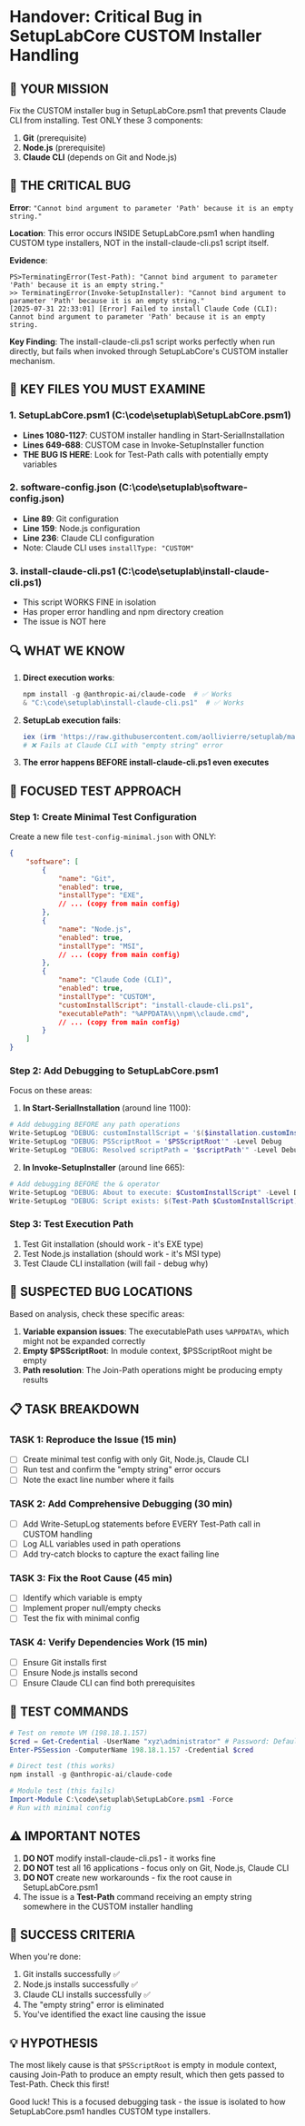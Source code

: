 # Handover: Critical Bug in SetupLabCore CUSTOM Installer Handling

## 🎯 YOUR MISSION
Fix the CUSTOM installer bug in SetupLabCore.psm1 that prevents Claude CLI from installing. Test ONLY these 3 components:
1. **Git** (prerequisite)
2. **Node.js** (prerequisite) 
3. **Claude CLI** (depends on Git and Node.js)

## 🚨 THE CRITICAL BUG

**Error**: `"Cannot bind argument to parameter 'Path' because it is an empty string."`

**Location**: This error occurs INSIDE SetupLabCore.psm1 when handling CUSTOM type installers, NOT in the install-claude-cli.ps1 script itself.

**Evidence**:
```
PS>TerminatingError(Test-Path): "Cannot bind argument to parameter 'Path' because it is an empty string."
>> TerminatingError(Invoke-SetupInstaller): "Cannot bind argument to parameter 'Path' because it is an empty string."
[2025-07-31 22:33:01] [Error] Failed to install Claude Code (CLI): Cannot bind argument to parameter 'Path' because it is an empty string.
```

**Key Finding**: The install-claude-cli.ps1 script works perfectly when run directly, but fails when invoked through SetupLabCore's CUSTOM installer mechanism.

## 📁 KEY FILES YOU MUST EXAMINE

### 1. **SetupLabCore.psm1** (C:\code\setuplab\SetupLabCore.psm1)
   - **Lines 1080-1127**: CUSTOM installer handling in Start-SerialInstallation
   - **Lines 649-688**: CUSTOM case in Invoke-SetupInstaller function
   - **THE BUG IS HERE**: Look for Test-Path calls with potentially empty variables

### 2. **software-config.json** (C:\code\setuplab\software-config.json)
   - **Line 89**: Git configuration
   - **Line 159**: Node.js configuration  
   - **Line 236**: Claude CLI configuration
   - Note: Claude CLI uses `installType: "CUSTOM"`

### 3. **install-claude-cli.ps1** (C:\code\setuplab\install-claude-cli.ps1)
   - This script WORKS FINE in isolation
   - Has proper error handling and npm directory creation
   - The issue is NOT here

## 🔍 WHAT WE KNOW

1. **Direct execution works**:
   ```powershell
   npm install -g @anthropic-ai/claude-code  # ✅ Works
   & "C:\code\setuplab\install-claude-cli.ps1"  # ✅ Works
   ```

2. **SetupLab execution fails**:
   ```powershell
   iex (irm 'https://raw.githubusercontent.com/aollivierre/setuplab/main/SetupLab-WebLauncher-NoCache.ps1')
   # ❌ Fails at Claude CLI with "empty string" error
   ```

3. **The error happens BEFORE install-claude-cli.ps1 even executes**

## 🎯 FOCUSED TEST APPROACH

### Step 1: Create Minimal Test Configuration
Create a new file `test-config-minimal.json` with ONLY:
```json
{
    "software": [
        {
            "name": "Git",
            "enabled": true,
            "installType": "EXE",
            // ... (copy from main config)
        },
        {
            "name": "Node.js", 
            "enabled": true,
            "installType": "MSI",
            // ... (copy from main config)
        },
        {
            "name": "Claude Code (CLI)",
            "enabled": true,
            "installType": "CUSTOM",
            "customInstallScript": "install-claude-cli.ps1",
            "executablePath": "%APPDATA%\\npm\\claude.cmd",
            // ... (copy from main config)
        }
    ]
}
```

### Step 2: Add Debugging to SetupLabCore.psm1

Focus on these areas:

1. **In Start-SerialInstallation** (around line 1100):
```powershell
# Add debugging BEFORE any path operations
Write-SetupLog "DEBUG: customInstallScript = '$($installation.customInstallScript)'" -Level Debug
Write-SetupLog "DEBUG: PSScriptRoot = '$PSScriptRoot'" -Level Debug
Write-SetupLog "DEBUG: Resolved scriptPath = '$scriptPath'" -Level Debug
```

2. **In Invoke-SetupInstaller** (around line 665):
```powershell
# Add debugging BEFORE the & operator
Write-SetupLog "DEBUG: About to execute: $CustomInstallScript" -Level Debug
Write-SetupLog "DEBUG: Script exists: $(Test-Path $CustomInstallScript)" -Level Debug
```

### Step 3: Test Execution Path
1. Test Git installation (should work - it's EXE type)
2. Test Node.js installation (should work - it's MSI type)
3. Test Claude CLI installation (will fail - debug why)

## 🐛 SUSPECTED BUG LOCATIONS

Based on analysis, check these specific areas:

1. **Variable expansion issues**: The executablePath uses `%APPDATA%`, which might not be expanded correctly
2. **Empty $PSScriptRoot**: In module context, $PSScriptRoot might be empty
3. **Path resolution**: The Join-Path operations might be producing empty results

## 📋 TASK BREAKDOWN

### TASK 1: Reproduce the Issue (15 min)
- [ ] Create minimal test config with only Git, Node.js, Claude CLI
- [ ] Run test and confirm the "empty string" error occurs
- [ ] Note the exact line number where it fails

### TASK 2: Add Comprehensive Debugging (30 min)
- [ ] Add Write-SetupLog statements before EVERY Test-Path call in CUSTOM handling
- [ ] Log ALL variables used in path operations
- [ ] Add try-catch blocks to capture the exact failing line

### TASK 3: Fix the Root Cause (45 min)
- [ ] Identify which variable is empty
- [ ] Implement proper null/empty checks
- [ ] Test the fix with minimal config

### TASK 4: Verify Dependencies Work (15 min)
- [ ] Ensure Git installs first
- [ ] Ensure Node.js installs second
- [ ] Ensure Claude CLI can find both prerequisites

## 🧪 TEST COMMANDS

```powershell
# Test on remote VM (198.18.1.157)
$cred = Get-Credential -UserName "xyz\administrator" # Password: Default1234
Enter-PSSession -ComputerName 198.18.1.157 -Credential $cred

# Direct test (this works)
npm install -g @anthropic-ai/claude-code

# Module test (this fails)
Import-Module C:\code\setuplab\SetupLabCore.psm1 -Force
# Run with minimal config
```

## ⚠️ IMPORTANT NOTES

1. **DO NOT** modify install-claude-cli.ps1 - it works fine
2. **DO NOT** test all 16 applications - focus only on Git, Node.js, Claude CLI
3. **DO NOT** create new workarounds - fix the root cause in SetupLabCore.psm1
4. The issue is a **Test-Path** command receiving an empty string somewhere in the CUSTOM installer handling

## 🎯 SUCCESS CRITERIA

When you're done:
1. Git installs successfully ✅
2. Node.js installs successfully ✅
3. Claude CLI installs successfully ✅
4. The "empty string" error is eliminated
5. You've identified the exact line causing the issue

## 💡 HYPOTHESIS

The most likely cause is that `$PSScriptRoot` is empty in module context, causing Join-Path to produce an empty result, which then gets passed to Test-Path. Check this first!

Good luck! This is a focused debugging task - the issue is isolated to how SetupLabCore.psm1 handles CUSTOM type installers.
